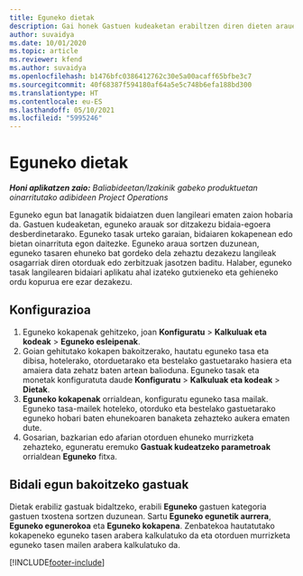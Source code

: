 ```yaml
---
title: Eguneko dietak
description: Gai honek Gastuen kudeaketan erabiltzen diren dieten arauei buruzko informazioa eskaintzen du.
author: suvaidya
ms.date: 10/01/2020
ms.topic: article
ms.reviewer: kfend
ms.author: suvaidya
ms.openlocfilehash: b1476bfc0386412762c30e5a00acaff65bfbe3c7
ms.sourcegitcommit: 40f68387f594180af64a5e5c748b6efa188bd300
ms.translationtype: HT
ms.contentlocale: eu-ES
ms.lasthandoff: 05/10/2021
ms.locfileid: "5995246"
---
```

# <a name="per-diems"></a>Eguneko dietak

_**Honi aplikatzen zaio:** Baliabideetan/Izakinik gabeko produktuetan oinarritutako adibideen Project Operations_


Eguneko egun bat lanagatik bidaiatzen duen langileari ematen zaion hobaria da. Gastuen kudeaketan, eguneko arauak sor ditzakezu bidaia-egoera desberdinetarako. Eguneko tasak urteko garaian, bidaiaren kokapenean edo bietan oinarrituta egon daitezke. Eguneko araua sortzen duzunean, eguneko tasaren ehuneko bat gordeko dela zehaztu dezakezu langileak osagarriak diren otorduak edo zerbitzuak jasotzen baditu. Halaber, eguneko tasak langilearen bidaiari aplikatu ahal izateko gutxieneko eta gehieneko ordu kopurua ere ezar dezakezu.

## <a name="configuration"></a>Konfigurazioa 

1. Eguneko kokapenak gehitzeko, joan **Konfiguratu** > **Kalkuluak eta kodeak** > **Eguneko esleipenak**.
2. Goian gehitutako kokapen bakoitzerako, hautatu eguneko tasa eta dibisa, hotelerako, otorduetarako eta bestelako gastuetarako hasiera eta amaiera data zehatz baten artean balioduna. Eguneko tasak eta monetak konfiguratuta daude **Konfiguratu** > **Kalkuluak eta kodeak** > **Dietak**.
3. **Eguneko kokapenak** orrialdean, konfiguratu eguneko tasa mailak. Eguneko tasa-mailek hoteleko, otorduko eta bestelako gastuetarako eguneko hobari baten ehunekoaren banaketa zehazteko aukera ematen dute. 
4. Gosarian, bazkarian edo afarian otorduen ehuneko murrizketa zehazteko, eguneratu eremuko **Gastuak kudeatzeko parametroak** orrialdean **Eguneko** fitxa. 
    
## <a name="submit-expenses-using-per-diem"></a>Bidali egun bakoitzeko gastuak
Dietak erabiliz gastuak bidaltzeko, erabili **Eguneko** gastuen kategoria gastuen txostena sortzen duzunean. Sartu **Eguneko egunetik aurrera**, **Eguneko egunerokoa** eta **Eguneko kokapena**. Zenbatekoa hautatutako kokapeneko eguneko tasen arabera kalkulatuko da eta otorduen murrizketa eguneko tasen mailen arabera kalkulatuko da.


[!INCLUDE[footer-include](../includes/footer-banner.md)]